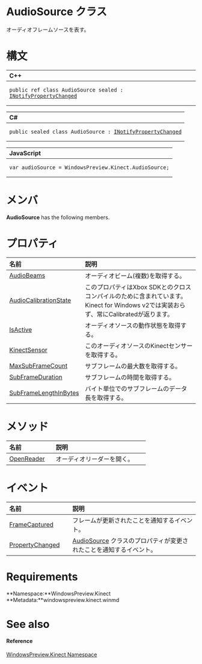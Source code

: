 AudioSource クラス  
=================  

オーディオフレームソースを表す。
<span id="syntaxSection"></span>

構文
======  

<table>
<colgroup>
<col width="100%" />
</colgroup>
<thead>
<tr class="header">
<th align="left">C++</th>
</tr>
</thead>
<tbody>
<tr class="odd">
<td align="left"><pre><code>public ref class AudioSource sealed : <a href="../Data/INotifyPropertyChanged.md">INotifyPropertyChanged</a></code></pre></td>
</tr>
</tbody>
</table>

<table>
<colgroup>
<col width="100%" />
</colgroup>
<thead>
<tr class="header">
<th align="left">C#</th>
</tr>
</thead>
<tbody>
<tr class="odd">
<td align="left"><pre><code>public sealed class AudioSource : <a href="../Data/INotifyPropertyChanged.md">INotifyPropertyChanged</a></code></pre></td>
</tr>
</tbody>
</table>

<table>
<colgroup>
<col width="100%" />
</colgroup>
<thead>
<tr class="header">
<th align="left">JavaScript</th>
</tr>
</thead>
<tbody>
<tr class="odd">
<td align="left"><pre><code>var audioSource = WindowsPreview.Kinect.AudioSource;</code></pre></td>
</tr>
</tbody>
</table>

<span id="classMembersSection"></span>

メンバ
=======  

**AudioSource** has the following members.  

<span id="publicpropertiesSection"></span>

プロパティ  
==========  

<table>
<colgroup>
<col width="30%" />
<col width="60%" />
</colgroup>
<thead>
<tr class="header">
<th align="left">名前</th>
<th align="left">説明</th>
</tr>
</thead>
<tbody>
<tr class="odd">
<td align="left"><a href="AudioSource_Class/Properties/AudioBeams_Property.md">AudioBeams</a></td>
<td align="left">オーディオビーム(複数)を取得する。</td>
</tr>
<tr class="even">
<td align="left"><a href="AudioSource_Class/Properties/AudioCalibrationState.md">AudioCalibrationState</a></td>
<td align="left"><!--Gets a value that indicates whether or not the Kinect Sensor is properly calibrated to listen for audio. This API is not implemented in the Kinect for Windows v2 SDK and will always return Calibrated. It is included to support cross-compilation with the Xbox SDK.-->
このプロパティはXbox SDKとのクロスコンパイルのために含まれています。Kinect for Windows v2では実装おらず、常にCalibratedが返ります。
</td>
</tr>
<tr class="odd">
<td align="left"><a href="AudioSource_Class/Properties/IsActive_Property.md">IsActive</a></td>
<td align="left">オーディオソースの動作状態を取得する。</td>
</tr>
<tr class="even">
<td align="left"><a href="AudioSource_Class/Properties/KinectSensor_Property.md">KinectSensor</a></td>
<td align="left">このオーディオソースのKinectセンサーを取得する。</td>
</tr>
<tr class="odd">
<td align="left"><a href="AudioSource_Class/Properties/MaxSubFrameCount_Property.md">MaxSubFrameCount</a></td>
<td align="left">サブフレームの最大数を取得する。</td>
</tr>
<tr class="even">
<td align="left"><a href="AudioSource_Class/Properties/SubFrameDuration_Property.md">SubFrameDuration</a></td>
<td align="left">サブフレームの時間を取得する。</td>
</tr>
<tr class="odd">
<td align="left"><a href="AudioSource_Class/Properties/SubFrameLengthInBytes.md">SubFrameLengthInBytes</a></td>
<td align="left">バイト単位でのサブフレームのデータ長を取得する。</td>
</tr>
</tbody>
</table>

<span id="publicmethodsSection"></span>

メソッド
=======  

<table>
<colgroup>
<col width="30%" />
<col width="60%" />
</colgroup>
<thead>
<tr class="header">
<th align="left">名前</th>
<th align="left">説明</th>
</tr>
</thead>
<tbody>
<tr class="odd">
<td align="left"><a href="AudioSource_Class/Methods/OpenReader_Method.md">OpenReader</a></td>
<td align="left">オーディオリーダーを開く。</td>
</tr>
</tbody>
</table>

<span id="publiceventsSection"></span>

イベント
======  

<table>
<colgroup>
<col width="30%" />
<col width="60%" />
</colgroup>
<thead>
<tr class="header">
<th align="left">名前</th>
<th align="left">説明</th>
</tr>
</thead>
<tbody>
<tr class="odd">
<td align="left"><a href="AudioSource_Class/Events/FrameCaptured_Event.md">FrameCaptured</a></td>
<td align="left">フレームが更新されたことを通知するイベント。</td>
</tr>
<tr class="even">
<td align="left"><a href="AudioSource_Class/Events/PropertyChanged_Event.md">PropertyChanged</a></td>
<td align="left"><a href="">AudioSource</a> クラスのプロパティが変更されたことを通知するイベント。</td>
</tr>
</tbody>
</table>

<span id="requirements"></span>

Requirements  
============  

**Namespace:**WindowsPreview.Kinect  
**Metadata:**windowspreview.kinect.winmd  

<span id="ID4EZ"></span>

See also  
========  

<span id="ID4E2"></span>
#### Reference  

[WindowsPreview.Kinect Namespace](../Kinect.md)  



<!--Please do not edit the data in the comment block below.-->
<!--
TOCTitle : AudioSource Class
RLTitle : AudioSource Class
KeywordK : AudioSource class, about
HelpPriority : 2
TopicType : apiref
KeywordF : WindowsPreview.Kinect.AudioSource
KeywordF : AudioSource
KeywordF : WindowsPreview.Kinect.AudioSource
KeywordA : T:WindowsPreview.Kinect.AudioSource
AssetID : T:WindowsPreview.Kinect.AudioSource
Locale : en-us
CommunityContent : 1
APIType : Managed
APILocation : windowspreview.kinect.winmd
APIName : WindowsPreview.Kinect.AudioSource
TargetOS : Windows
TopicType : kbSyntax
DevLang : VB
DevLang : CSharp
DevLang : JavaScript
DevLang : C++
DocSet : K4Wv2
ProjType : K4Wv2Proj
Technology : Kinect for Windows
Product : Kinect for Windows SDK v2
productversion : 20
-->
